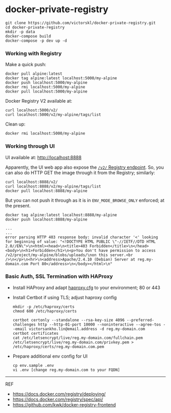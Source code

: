 # docker-private-registry

```
git clone https://github.com/victorskl/docker-private-registry.git
cd docker-private-registry
mkdir -p data
docker-compose build
docker-compose -p dev up -d
```

### Working with Registry

Make a quick push:

```
docker pull alpine:latest
docker tag alpine:latest localhost:5000/my-alpine
docker push localhost:5000/my-alpine
docker rmi localhost:5000/my-alpine
docker pull localhost:5000/my-alpine
```

Docker Registry V2 available at:

```
curl localhost:5000/v2/
curl localhost:5000/v2/my-alpine/tags/list
```

Clean up:

```
docker rmi localhost:5000/my-alpine
```

### Working through UI

UI available at:  [http://localhost:8888](http://localhost:8888)

Apparently, the UI web app also expose the [`/v2/` Registry endpoint](https://github.com/kwk/docker-registry-frontend/issues/75). So, you can also do HTTP GET the image through it from the Registry; similarly:

```
curl localhost:8888/v2/
curl localhost:8888/v2/my-alpine/tags/list
docker pull localhost:8888/my-alpine
```

But you can not push it through as it is in `ENV_MODE_BROWSE_ONLY` enforced; at the present.

```
docker tag alpine:latest localhost:8888/my-alpine
docker push localhost:8888/my-alpine

...
...
error parsing HTTP 403 response body: invalid character '<' looking for beginning of value: "<!DOCTYPE HTML PUBLIC \"-//IETF//DTD HTML 2.0//EN\">\n<html><head>\n<title>403 Forbidden</title>\n</head><body>\n<h1>Forbidden</h1>\n<p>You don't have permission to access /v2/project/my-alpine/blobs/uploads/\non this server.<br />\n</p>\n<hr>\n<address>Apache/2.4.10 (Debian) Server at reg.my-domain.com Port 80</address>\n</body></html>\n"
```

### Basic Auth, SSL Termination with HAProxy

- Install HAProxy and adapt [haproxy.cfg](haproxy.cfg) to your environment; 80 or 443

- Install Certbot if using TLS; adjust haproxy config

    ```
    mkdir -p /etc/haproxy/certs
    chmod 600 /etc/haproxy/certs
    
    certbot certonly --standalone --rsa-key-size 4096 --preferred-challenges http --http-01-port 10000 --noninteractive --agree-tos --email victorsankho.lin@email.address -d reg.my-domain.com
    certbot certificates
    cat /etc/letsencrypt/live/reg.my-domain.com/fullchain.pem /etc/letsencrypt/live/reg.my-domain.com/privkey.pem > /etc/haproxy/certs/reg.my-domain.com.pem
    ```

- Prepare additional env config for UI

    ```
    cp env.sample .env
    vi .env [change reg.my-domain.com to your FQDN]
    ```


---

REF

- https://docs.docker.com/registry/deploying/
- https://docs.docker.com/registry/spec/api/
- https://github.com/kwk/docker-registry-frontend